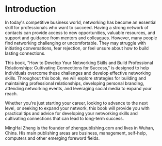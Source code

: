 # Introduction

In today's competitive business world, networking has become an essential skill for professionals who want to succeed. Having a strong network of contacts can provide access to new opportunities, valuable resources, and support and guidance from mentors and colleagues. However, many people find networking challenging or uncomfortable. They may struggle with initiating conversations, fear rejection, or feel unsure about how to build lasting connections.

This book, "How to Develop Your Networking Skills and Build Professional Relationships: Cultivating Connections for Success," is designed to help individuals overcome these challenges and develop effective networking skills. Throughout this book, we will explore strategies for building and maintaining professional relationships, developing personal branding, attending networking events, and leveraging social media to expand your reach.

Whether you're just starting your career, looking to advance to the next level, or seeking to expand your network, this book will provide you with practical tips and advice for developing your networking skills and cultivating connections that can lead to long-term success.


MingHai Zheng is the founder of zhengpublishing.com and lives in Wuhan, China. His main publishing areas are business, management, self-help, computers and other emerging foreword fields.
